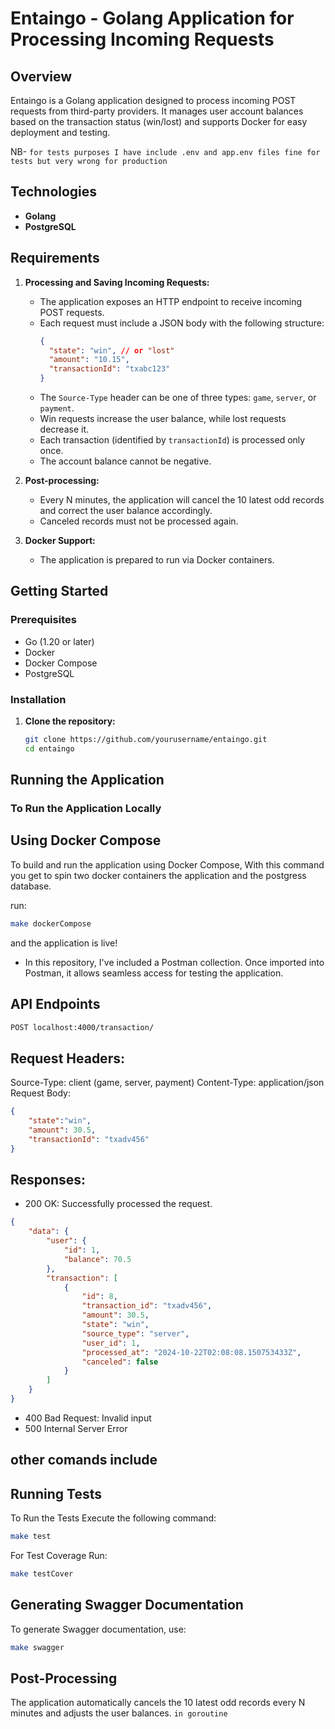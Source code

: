 # Entaingo - Golang Application for Processing Incoming Requests

## Overview

Entaingo is a Golang application designed to process incoming POST requests from third-party providers. It manages user account balances based on the transaction status (win/lost) and supports Docker for easy deployment and testing.

NB- `for tests purposes I have include .env and app.env files fine for tests but very wrong for production`

## Technologies

- **Golang**
- **PostgreSQL**


## Requirements

1. **Processing and Saving Incoming Requests:**
   - The application exposes an HTTP endpoint to receive incoming POST requests.
   - Each request must include a JSON body with the following structure:
     ```json
     {
       "state": "win", // or "lost"
       "amount": "10.15",
       "transactionId": "txabc123"
     }
     ```
   - The `Source-Type` header can be one of three types: `game`, `server`, or `payment`.
   - Win requests increase the user balance, while lost requests decrease it.
   - Each transaction (identified by `transactionId`) is processed only once.
   - The account balance cannot be negative.

2. **Post-processing:**
   - Every N minutes, the application will cancel the 10 latest odd records and correct the user balance accordingly.
   - Canceled records must not be processed again.

3. **Docker Support:**
   - The application is prepared to run via Docker containers.

## Getting Started

### Prerequisites

- Go (1.20 or later)
- Docker
- Docker Compose
- PostgreSQL

### Installation

1. **Clone the repository:**
   ```bash
   git clone https://github.com/yourusername/entaingo.git
   cd entaingo
   ```

## Running the Application
### To Run the Application Locally


## Using Docker Compose
To build and run the application using Docker Compose, 
With this command you get to spin two docker containers the application and the postgress database. 

run:

```bash
make dockerCompose
``` 

and the application is live!

- In this repository, I've included a Postman collection. Once imported into Postman, it allows seamless access for testing the application.

## API Endpoints

```bash
POST localhost:4000/transaction/
```
## Request Headers:

Source-Type: client (game, server, payment)
Content-Type: application/json
Request Body:

```json
{
    "state":"win",
    "amount": 30.5,
    "transactionId": "txadv456"
}
```
## Responses:

- 200 OK: Successfully processed the request.
```json
{
    "data": {
        "user": {
            "id": 1,
            "balance": 70.5
        },
        "transaction": [
            {
                "id": 8,
                "transaction_id": "txadv456",
                "amount": 30.5,
                "state": "win",
                "source_type": "server",
                "user_id": 1,
                "processed_at": "2024-10-22T02:08:08.150753433Z",
                "canceled": false
            }
        ]
    }
}
```

- 400 Bad Request: Invalid input 
- 500 Internal Server Error

## other comands include


## Running Tests
To Run the Tests
Execute the following command:

```bash
make test
```

For Test Coverage
Run:

```bash
make testCover
```

## Generating Swagger Documentation
To generate Swagger documentation, use:

```bash
make swagger

```


## Post-Processing
The application automatically cancels the 10 latest odd records every N minutes and adjusts the user balances. `in goroutine`



